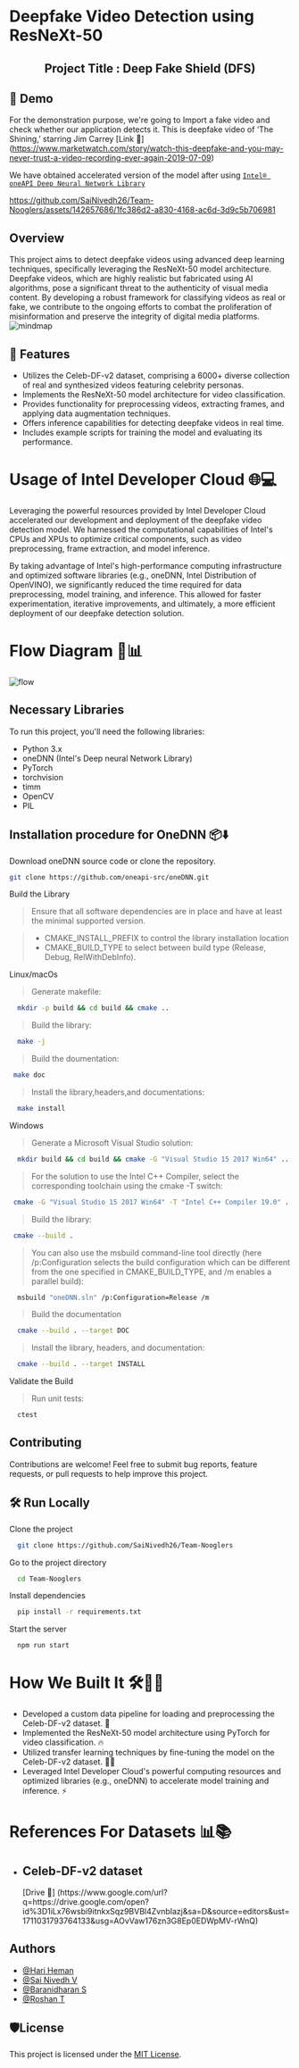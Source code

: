 # Deepfake Video Detection using ResNeXt-50
<center><h2>Project Title : Deep Fake Shield (DFS) </h2></center>

## 🚀 Demo
For the demonstration purpose, we're going to Import a fake video and check whether our application detects it. This is deepfake video of ‘The Shining,’ starring Jim Carrey
[Link 🔗] (https://www.marketwatch.com/story/watch-this-deepfake-and-you-may-never-trust-a-video-recording-ever-again-2019-07-09)


We have obtained accelerated version of the model after using [```Intel® oneAPI Deep Neural Network Library```](https://www.intel.com/content/www/us/en/developer/tools/oneapi/onednn.html#gs.6pwnat)

https://github.com/SaiNivedh26/Team-Nooglers/assets/142657686/1fc386d2-a830-4168-ac6d-3d9c5b706981


## Overview
This project aims to detect deepfake videos using advanced deep learning techniques, specifically leveraging the ResNeXt-50 model architecture. Deepfake videos, which are highly realistic but fabricated using AI algorithms, pose a significant threat to the authenticity of visual media content. By developing a robust framework for classifying videos as real or fake, we contribute to the ongoing efforts to combat the proliferation of misinformation and preserve the integrity of digital media platforms.
![mindmap](https://github.com/SaiNivedh26/Team-Nooglers/assets/88413854/0a65a4d2-c3a3-4af5-a4ca-29c2919523d2)


## 🧐 Features

- Utilizes the Celeb-DF-v2 dataset, comprising a 6000+ diverse collection of real and synthesized videos featuring celebrity personas.
- Implements the ResNeXt-50 model architecture for video classification.
- Provides functionality for preprocessing videos, extracting frames, and applying data augmentation techniques.
- Offers inference capabilities for detecting deepfake videos in real time.
- Includes example scripts for training the model and evaluating its performance.
# Usage of Intel Developer Cloud 🌐💻


Leveraging the powerful resources provided by Intel Developer Cloud accelerated our development and deployment of the deepfake video detection model. We harnessed the computational capabilities of Intel's CPUs and XPUs to optimize critical components, such as video preprocessing, frame extraction, and model inference.

By taking advantage of Intel's high-performance computing infrastructure and optimized software libraries (e.g., oneDNN, Intel Distribution of OpenVINO), we significantly reduced the time required for data preprocessing, model training, and inference. This allowed for faster experimentation, iterative improvements, and ultimately, a more efficient deployment of our deepfake detection solution.

# Flow Diagram 🔄📊

![flow](https://github.com/SaiNivedh26/Team-Nooglers/assets/142657686/f92a8b99-ff6f-4e03-877b-151ea067c5c7)


## Necessary Libraries

To run this project, you'll need the following libraries:

- Python 3.x
- oneDNN (Intel's Deep neural Network Library)
- PyTorch
- torchvision
- timm
- OpenCV
- PIL

## Installation procedure for OneDNN 📦⬇️
Download oneDNN source code or clone the repository.

```bash
git clone https://github.com/oneapi-src/oneDNN.git
```

Build the Library
>Ensure that all software dependencies are in place and have at least the minimal supported version.

 > * CMAKE_INSTALL_PREFIX to control the library installation location
 > * CMAKE_BUILD_TYPE to select between build type (Release, Debug, RelWithDebInfo).



Linux/macOs
> Generate makefile:
```bash
  mkdir -p build && cd build && cmake ..
```
> Build the library:
```bash
  make -j
```
> Build the doumentation:
```bash
 make doc
```
> Install the library,headers,and documentations:
```bash
  make install
```

Windows
> Generate a Microsoft Visual Studio solution:
```bash
  mkdir build && cd build && cmake -G "Visual Studio 15 2017 Win64" ..
```
> For the solution to use the Intel C++ Compiler, select the corresponding toolchain using the cmake -T switch:
```bash
 cmake -G "Visual Studio 15 2017 Win64" -T "Intel C++ Compiler 19.0" ..
```
> Build the library:
```bash
 cmake --build .
```
> You can also use the msbuild command-line tool directly (here /p:Configuration selects the build configuration which can be different from the one specified in CMAKE_BUILD_TYPE, and /m enables a parallel build):
```bash
  msbuild "oneDNN.sln" /p:Configuration=Release /m
```
> Build the documentation
```bash
  cmake --build . --target DOC
```
> Install the library, headers, and documentation:
```bash
  cmake --build . --target INSTALL
```
Validate the Build
> Run unit tests:
```bash
  ctest
```

## Contributing
  Contributions are welcome! Feel free to submit bug reports, feature requests, or pull requests to help improve this project. 

## 🛠️ Run Locally

Clone the project

```bash
  git clone https://github.com/SaiNivedh26/Team-Nooglers
```

Go to the project directory

```bash
  cd Team-Nooglers
```

Install dependencies

```bash
  pip install -r requirements.txt
```

Start the server

```bash
  npm run start
```
# How We Built It 🛠️👷‍♂️

- Developed a custom data pipeline for loading and preprocessing the Celeb-DF-v2 dataset. 📂
- Implemented the ResNeXt-50 model architecture using PyTorch for video classification. 🔥
- Utilized transfer learning techniques by fine-tuning the model on the Celeb-DF-v2 dataset. 🏋️‍♀️
- Leveraged Intel Developer Cloud's powerful computing resources and optimized libraries (e.g., oneDNN) to accelerate model training and inference. ⚡
# References For Datasets 📊📚

- <h2>Celeb-DF-v2 dataset</h2> [Drive 🔗] (https://www.google.com/url?q=https://drive.google.com/open?id%3D1iLx76wsbi9itnkxSqz9BVBl4ZvnbIazj&sa=D&source=editors&ust=1711031793764133&usg=AOvVaw176zn3G8Ep0EDWpMV-rWnQ)


## Authors

- [@Hari Heman](https://github.com/MAD-MAN-HEMAN)
- [@Sai Nivedh V](https://github.com/SaiNivedh26)
- [@Baranidharan S](https://github.com/thespectacular314)
- [@Roshan T](https://github.com/Twinn-github09)

## 🛡️License

This project is licensed under the [MIT License](LICENSE).

